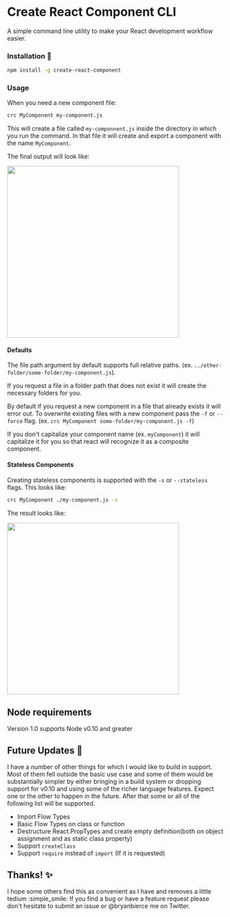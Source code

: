 # Create React Component CLI

A simple command line utility to make your React development workflow easier.

### Installation :floppy_disk:

```sh
npm install -g create-react-component
```


### Usage

When you need a new component file:

```sh
crc MyComponent my-component.js
```

This will create a file called `my-componnent.js` inside the directory in which you run the command. In that file it will create and export a component with the name `MyComponent`.

The final output will look like:

<img width="400" src="https://cloud.githubusercontent.com/assets/11323991/21996204/e718958c-dbdd-11e6-844b-ff313dfd387f.png">

#### Defaults

The file path argument by default supports full relative paths. (ex. `../other-folder/some-folder/my-component.js`).

If you request a file in a folder path that does not exist it will create the necessary folders for you.

By default if you request a new component in a file that already exists it will error out. To overwrite existing files with a new component pass the `-f` or `--force` flag.
(ex. `crc MyComponent some-folder/my-component.js -f`)

If you don't capitalize your component name (ex. `myComponent`) it will capitalize it for you so that react will recognize it as a composite component.

#### Stateless Components

Creating stateless components is supported with the `-s` or `--stateless` flags. This looks like:

```sh
crc MyComponent ./my-component.js -s
```

The result looks like:

<img width="400" src="https://cloud.githubusercontent.com/assets/11323991/21996526/858929f6-dbdf-11e6-918c-af7ac8e95f95.png">


## Node requirements

Version 1.0 supports Node v0.10 and greater


## Future Updates :calendar:

I have a number of other things for which I would like to build in support. Most of them fell outside the basic use case and some of them would be substantially simpler by either bringing in a build system or dropping support for v0.10 and using some of the richer language features. Expect one or the other to happen in the future. After that some or all of the following list will be supported.

* Import Flow Types
* Basic Flow Types on class or function
* Destructure React.PropTypes and create empty definition(both on object assignment and as static class property)
* Support `createClass`
* Support `require` instead of `import` (If it is requested)



## Thanks! :sparkles:

I hope some others find this as convenient as I have and removes a little tedium :simple_smile:  If you find a bug or have a feature request please don't hesitate to submit an issue or @bryanbierce me on Twitter.

